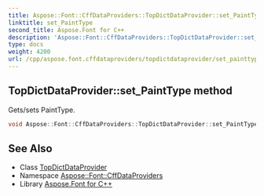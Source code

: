 ```yaml
---
title: Aspose::Font::CffDataProviders::TopDictDataProvider::set_PaintType method
linktitle: set_PaintType
second_title: Aspose.Font for C++
description: 'Aspose::Font::CffDataProviders::TopDictDataProvider::set_PaintType method. Gets/sets PaintType in C++.'
type: docs
weight: 4200
url: /cpp/aspose.font.cffdataproviders/topdictdataprovider/set_painttype/
---
```

## TopDictDataProvider::set_PaintType method


Gets/sets PaintType.

```cpp
void Aspose::Font::CffDataProviders::TopDictDataProvider::set_PaintType(int32_t value)
```

## See Also

* Class [TopDictDataProvider](../)
* Namespace [Aspose::Font::CffDataProviders](../../)
* Library [Aspose.Font for C++](../../../)
